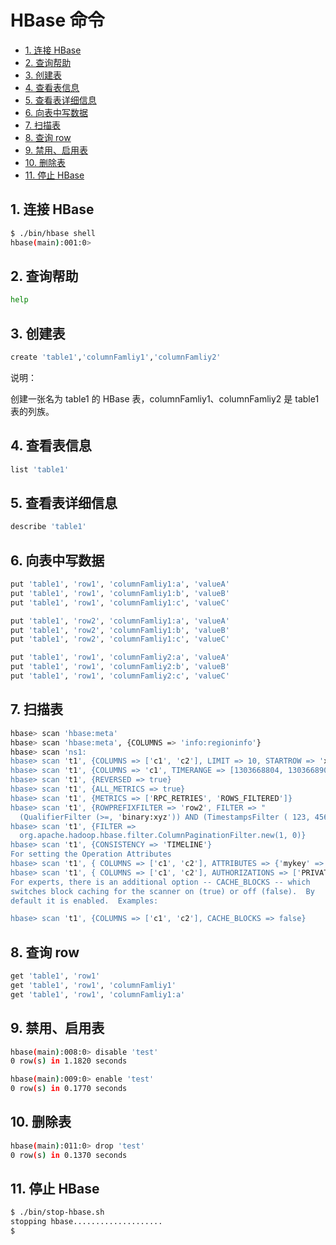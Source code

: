 # HBase 命令

<!-- TOC depthFrom:2 depthTo:3 -->

- [1. 连接 HBase](#1-连接-hbase)
- [2. 查询帮助](#2-查询帮助)
- [3. 创建表](#3-创建表)
- [4. 查看表信息](#4-查看表信息)
- [5. 查看表详细信息](#5-查看表详细信息)
- [6. 向表中写数据](#6-向表中写数据)
- [7. 扫描表](#7-扫描表)
- [8. 查询 row](#8-查询-row)
- [9. 禁用、启用表](#9-禁用启用表)
- [10. 删除表](#10-删除表)
- [11. 停止 HBase](#11-停止-hbase)

<!-- /TOC -->

## 1. 连接 HBase

```bash
$ ./bin/hbase shell
hbase(main):001:0>
```

## 2. 查询帮助

```bash
help
```

## 3. 创建表

```bash
create 'table1','columnFamliy1','columnFamliy2'
```

说明：

创建一张名为 table1 的 HBase 表，columnFamliy1、columnFamliy2 是 table1 表的列族。

## 4. 查看表信息

```bash
list 'table1'
```

## 5. 查看表详细信息

```bash
describe 'table1'
```

## 6. 向表中写数据

```bash
put 'table1', 'row1', 'columnFamliy1:a', 'valueA'
put 'table1', 'row1', 'columnFamliy1:b', 'valueB'
put 'table1', 'row1', 'columnFamliy1:c', 'valueC'

put 'table1', 'row2', 'columnFamliy1:a', 'valueA'
put 'table1', 'row2', 'columnFamliy1:b', 'valueB'
put 'table1', 'row2', 'columnFamliy1:c', 'valueC'

put 'table1', 'row1', 'columnFamliy2:a', 'valueA'
put 'table1', 'row1', 'columnFamliy2:b', 'valueB'
put 'table1', 'row1', 'columnFamliy2:c', 'valueC'
```

## 7. 扫描表

```bash
hbase> scan 'hbase:meta'
hbase> scan 'hbase:meta', {COLUMNS => 'info:regioninfo'}
hbase> scan 'ns1:
hbase> scan 't1', {COLUMNS => ['c1', 'c2'], LIMIT => 10, STARTROW => 'xyz'}
hbase> scan 't1', {COLUMNS => 'c1', TIMERANGE => [1303668804, 1303668904]}
hbase> scan 't1', {REVERSED => true}
hbase> scan 't1', {ALL_METRICS => true}
hbase> scan 't1', {METRICS => ['RPC_RETRIES', 'ROWS_FILTERED']}
hbase> scan 't1', {ROWPREFIXFILTER => 'row2', FILTER => "
  (QualifierFilter (>=, 'binary:xyz')) AND (TimestampsFilter ( 123, 456))"}
hbase> scan 't1', {FILTER =>
  org.apache.hadoop.hbase.filter.ColumnPaginationFilter.new(1, 0)}
hbase> scan 't1', {CONSISTENCY => 'TIMELINE'}
For setting the Operation Attributes
hbase> scan 't1', { COLUMNS => ['c1', 'c2'], ATTRIBUTES => {'mykey' => 'myvalue'}}
hbase> scan 't1', { COLUMNS => ['c1', 'c2'], AUTHORIZATIONS => ['PRIVATE','SECRET']}
For experts, there is an additional option -- CACHE_BLOCKS -- which
switches block caching for the scanner on (true) or off (false).  By
default it is enabled.  Examples:

hbase> scan 't1', {COLUMNS => ['c1', 'c2'], CACHE_BLOCKS => false}
```

## 8. 查询 row

```bash
get 'table1', 'row1'
get 'table1', 'row1', 'columnFamliy1'
get 'table1', 'row1', 'columnFamliy1:a'
```

## 9. 禁用、启用表

```bash
hbase(main):008:0> disable 'test'
0 row(s) in 1.1820 seconds

hbase(main):009:0> enable 'test'
0 row(s) in 0.1770 seconds
```

## 10. 删除表

```bash
hbase(main):011:0> drop 'test'
0 row(s) in 0.1370 seconds
```

## 11. 停止 HBase

```bash
$ ./bin/stop-hbase.sh
stopping hbase....................
$
```
